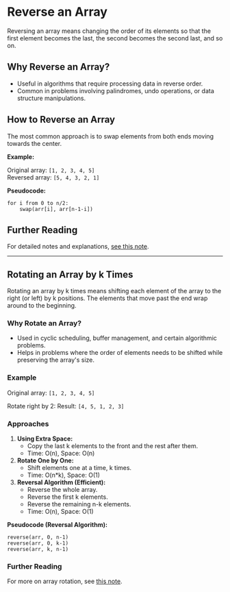 # Reverse an Array

Reversing an array means changing the order of its elements so that the first element becomes the last, the second becomes the second last, and so on.

## Why Reverse an Array?

- Useful in algorithms that require processing data in reverse order.
- Common in problems involving palindromes, undo operations, or data structure manipulations.

## How to Reverse an Array

The most common approach is to swap elements from both ends moving towards the center.

**Example:**

Original array: `[1, 2, 3, 4, 5]`  
Reversed array: `[5, 4, 3, 2, 1]`

**Pseudocode:**
```
for i from 0 to n/2:
    swap(arr[i], arr[n-1-i])
```

## Further Reading

For detailed notes and explanations, [see this note](https://www.icloud.com/notes/0d5LTj0ZIFOz7FOcNaSKF2JIg#Reverse_an_Array:_-).

---

## Rotating an Array by k Times

Rotating an array by k times means shifting each element of the array to the right (or left) by k positions. The elements that move past the end wrap around to the beginning.

### Why Rotate an Array?
- Used in cyclic scheduling, buffer management, and certain algorithmic problems.
- Helps in problems where the order of elements needs to be shifted while preserving the array's size.

### Example
Original array: `[1, 2, 3, 4, 5]`

Rotate right by 2:
Result: `[4, 5, 1, 2, 3]`

### Approaches
1. **Using Extra Space:**
   - Copy the last k elements to the front and the rest after them.
   - Time: O(n), Space: O(n)
2. **Rotate One by One:**
   - Shift elements one at a time, k times.
   - Time: O(n*k), Space: O(1)
3. **Reversal Algorithm (Efficient):**
   - Reverse the whole array.
   - Reverse the first k elements.
   - Reverse the remaining n-k elements.
   - Time: O(n), Space: O(1)

**Pseudocode (Reversal Algorithm):**
```
reverse(arr, 0, n-1)
reverse(arr, 0, k-1)
reverse(arr, k, n-1)
```

### Further Reading
For more on array rotation, see [this note](https://www.icloud.com/notes/0d5LTj0ZIFOz7FOcNaSKF2JIg#Rotate_an_Array:_-).